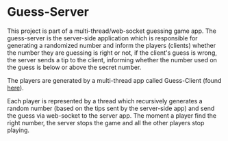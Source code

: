# Guess-Server

This project is part of a multi-thread/web-socket guessing game app. The guess-server is the server-side application which is responsible for generating a randomized number and inform the players (clients) whether the number they are guessing is right or not, if the client's guess is wrong, the server sends a tip to the client, informing whether the number used on the guess is below or above the secret number.

The players are generated by a multi-thread app called Guess-Client (found [here](https://github.com/marcio704/guess-client)).

Each player is represented by a thread which recursively generates a random number (based on the tips sent by the server-side app) and send the guess via web-socket to the server app. The moment a player find the right number, the server stops the game and all the other players stop playing.

